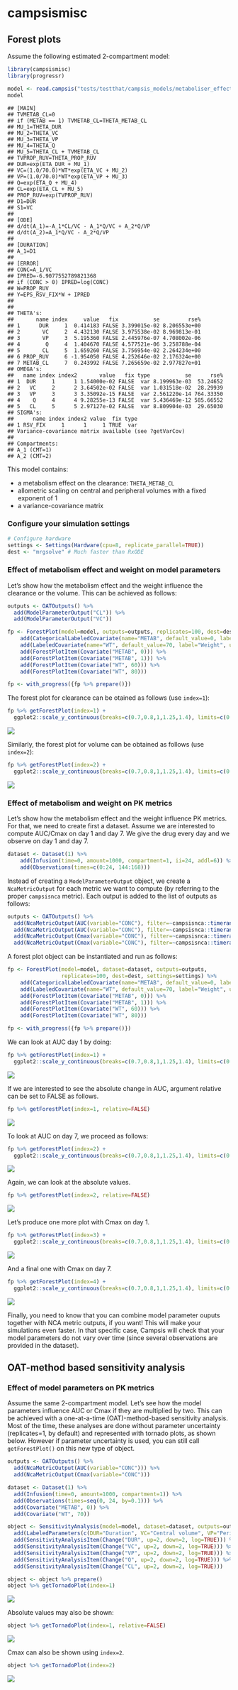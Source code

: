 
# campsismisc

## Forest plots

Assume the following estimated 2-compartment model:

``` r
library(campsismisc)
library(progressr)

model <- read.campsis("tests/testthat/campsis_models/metaboliser_effect_on_cl/")
model
```

    ## [MAIN]
    ## TVMETAB_CL=0
    ## if (METAB == 1) TVMETAB_CL=THETA_METAB_CL
    ## MU_1=THETA_DUR
    ## MU_2=THETA_VC
    ## MU_3=THETA_VP
    ## MU_4=THETA_Q
    ## MU_5=THETA_CL + TVMETAB_CL
    ## TVPROP_RUV=THETA_PROP_RUV
    ## DUR=exp(ETA_DUR + MU_1)
    ## VC=(1.0/70.0)*WT*exp(ETA_VC + MU_2)
    ## VP=(1.0/70.0)*WT*exp(ETA_VP + MU_3)
    ## Q=exp(ETA_Q + MU_4)
    ## CL=exp(ETA_CL + MU_5)
    ## PROP_RUV=exp(TVPROP_RUV)
    ## D1=DUR
    ## S1=VC
    ## 
    ## [ODE]
    ## d/dt(A_1)=-A_1*CL/VC - A_1*Q/VC + A_2*Q/VP
    ## d/dt(A_2)=A_1*Q/VC - A_2*Q/VP
    ## 
    ## [DURATION]
    ## A_1=D1
    ## 
    ## [ERROR]
    ## CONC=A_1/VC
    ## IPRED=-6.9077552789821368
    ## if (CONC > 0) IPRED=log(CONC)
    ## W=PROP_RUV
    ## Y=EPS_RSV_FIX*W + IPRED
    ## 
    ## 
    ## THETA's:
    ##       name index     value   fix           se         rse%
    ## 1      DUR     1  0.414183 FALSE 3.399015e-02 8.206553e+00
    ## 2       VC     2  4.432130 FALSE 3.975538e-02 8.969813e-01
    ## 3       VP     3  5.195360 FALSE 2.445976e-07 4.708002e-06
    ## 4        Q     4  1.404670 FALSE 4.577521e-06 3.258788e-04
    ## 5       CL     5  1.659260 FALSE 3.756954e-02 2.264234e+00
    ## 6 PROP_RUV     6 -1.954050 FALSE 4.252646e-02 2.176324e+00
    ## 7 METAB_CL     7  0.243992 FALSE 7.265659e-02 2.977827e+01
    ## OMEGA's:
    ##   name index index2       value   fix type           se      rse%
    ## 1  DUR     1      1 1.54000e-02 FALSE  var 8.199963e-03  53.24652
    ## 2   VC     2      2 3.64502e-02 FALSE  var 1.031518e-02  28.29939
    ## 3   VP     3      3 3.35092e-15 FALSE  var 2.561220e-14 764.33350
    ## 4    Q     4      4 9.28255e-13 FALSE  var 5.436469e-12 585.66552
    ## 5   CL     5      5 2.97127e-02 FALSE  var 8.809904e-03  29.65030
    ## SIGMA's:
    ##      name index index2 value  fix type
    ## 1 RSV_FIX     1      1     1 TRUE  var
    ## Variance-covariance matrix available (see ?getVarCov)
    ## 
    ## Compartments:
    ## A_1 (CMT=1)
    ## A_2 (CMT=2)

This model contains:

- a metabolism effect on the clearance: `THETA_METAB_CL`
- allometric scaling on central and peripheral volumes with a fixed
  exponent of 1
- a variance-covariance matrix

### Configure your simulation settings

``` r
# Configure hardware
settings <- Settings(Hardware(cpu=8, replicate_parallel=TRUE))
dest <- "mrgsolve" # Much faster than RxODE
```

### Effect of metabolism effect and weight on model parameters

Let’s show how the metabolism effect and the weight influence the
clearance or the volume. This can be achieved as follows:

``` r
outputs <- OATOutputs() %>%
  add(ModelParameterOutput("CL")) %>%
  add(ModelParameterOutput("VC"))

fp <- ForestPlot(model=model, outputs=outputs, replicates=100, dest=dest, settings=settings) %>%
    add(CategoricalLabeledCovariate(name="METAB", default_value=0, label="Metaboliser", categories=c(Slow=0, Fast=1))) %>%
    add(LabeledCovariate(name="WT", default_value=70, label="Weight", unit="kg")) %>%
    add(ForestPlotItem(Covariate("METAB", 0))) %>%
    add(ForestPlotItem(Covariate("METAB", 1))) %>%
    add(ForestPlotItem(Covariate("WT", 60))) %>%
    add(ForestPlotItem(Covariate("WT", 80)))

fp <- with_progress({fp %>% prepare()})
```

The forest plot for clearance can be otained as follows (use `index=1`):

``` r
fp %>% getForestPlot(index=1) +
  ggplot2::scale_y_continuous(breaks=c(0.7,0.8,1,1.25,1.4), limits=c(0.5, 1.5))
```

<img src="README_files/figure-gfm/fp_metabolism_effect_on_cl-1.png" style="display: block; margin: auto;" />

Similarly, the forest plot for volume can be obtained as follows (use
`index=2`):

``` r
fp %>% getForestPlot(index=2) +
  ggplot2::scale_y_continuous(breaks=c(0.7,0.8,1,1.25,1.4), limits=c(0.5, 1.5))
```

<img src="README_files/figure-gfm/fp_metabolism_effect_on_vc-1.png" style="display: block; margin: auto;" />

### Effect of metabolism and weight on PK metrics

Let’s show how the metabolism effect and the weight influence PK
metrics. For that, we need to create first a dataset. Assume we are
interested to compute AUC/Cmax on day 1 and day 7. We give the drug
every day and we observe on day 1 and day 7.

``` r
dataset <- Dataset(1) %>%
    add(Infusion(time=0, amount=1000, compartment=1, ii=24, addl=6)) %>%
    add(Observations(times=c(0:24, 144:168)))
```

Instead of creating a `ModelParameterOutput` object, we create a
`NcaMetricOutput` for each metric we want to compute (by referring to
the proper `campsisnca` metric). Each output is added to the list of
outputs as follows:

``` r
outputs <- OATOutputs() %>%
  add(NcaMetricOutput(AUC(variable="CONC"), filter=~campsisnca::timerange(.x, min=0, max=24))) %>%
  add(NcaMetricOutput(AUC(variable="CONC"), filter=~campsisnca::timerange(.x, min=144, max=168), suffix="Day 7")) %>%
  add(NcaMetricOutput(Cmax(variable="CONC"), filter=~campsisnca::timerange(.x, min=0, max=24))) %>%
  add(NcaMetricOutput(Cmax(variable="CONC"), filter=~campsisnca::timerange(.x, min=144, max=168), suffix="Day 7"))
```

A forest plot object can be instantiated and run as follows:

``` r
fp <- ForestPlot(model=model, dataset=dataset, outputs=outputs,
                 replicates=100, dest=dest, settings=settings) %>%
    add(CategoricalLabeledCovariate(name="METAB", default_value=0, label="Metaboliser", categories=c(Slow=0, Fast=1))) %>%
    add(LabeledCovariate(name="WT", default_value=70, label="Weight", unit="kg")) %>%
    add(ForestPlotItem(Covariate("METAB", 0))) %>%
    add(ForestPlotItem(Covariate("METAB", 1))) %>%
    add(ForestPlotItem(Covariate("WT", 60))) %>%
    add(ForestPlotItem(Covariate("WT", 80)))

fp <- with_progress({fp %>% prepare()})
```

We can look at AUC day 1 by doing:

``` r
fp %>% getForestPlot(index=1) +
  ggplot2::scale_y_continuous(breaks=c(0.7,0.8,1,1.25,1.4), limits=c(0.5, 1.5))
```

<img src="README_files/figure-gfm/fp_metabolism_effect_on_auc_d1-1.png" style="display: block; margin: auto;" />

If we are interested to see the absolute change in AUC, argument
relative can be set to FALSE as follows.

``` r
fp %>% getForestPlot(index=1, relative=FALSE)
```

<img src="README_files/figure-gfm/fp_metabolism_effect_on_auc_d1_absolute-1.png" style="display: block; margin: auto;" />

To look at AUC on day 7, we proceed as follows:

``` r
fp %>% getForestPlot(index=2) +
  ggplot2::scale_y_continuous(breaks=c(0.7,0.8,1,1.25,1.4), limits=c(0.5, 1.5))
```

<img src="README_files/figure-gfm/fp_metabolism_effect_on_auc_d7-1.png" style="display: block; margin: auto;" />

Again, we can look at the absolute values.

``` r
fp %>% getForestPlot(index=2, relative=FALSE)
```

<img src="README_files/figure-gfm/fp_metabolism_effect_on_auc_d7_absolute-1.png" style="display: block; margin: auto;" />

Let’s produce one more plot with Cmax on day 1.

``` r
fp %>% getForestPlot(index=3) +
  ggplot2::scale_y_continuous(breaks=c(0.7,0.8,1,1.25,1.4), limits=c(0.5, 1.5))
```

<img src="README_files/figure-gfm/fp_metabolism_effect_on_cmax_d1-1.png" style="display: block; margin: auto;" />

And a final one with Cmax on day 7.

``` r
fp %>% getForestPlot(index=4) +
  ggplot2::scale_y_continuous(breaks=c(0.7,0.8,1,1.25,1.4), limits=c(0.5, 1.5))
```

<img src="README_files/figure-gfm/fp_metabolism_effect_on_cmax_d7-1.png" style="display: block; margin: auto;" />

Finally, you need to know that you can combine model parameter ouputs
together with NCA metric outputs, if you want! This will make your
simulations even faster. In that specific case, Campsis will check that
your model parameters do not vary over time (since several observations
are provided in the dataset).

## OAT-method based sensitivity analysis

### Effect of model parameters on PK metrics

Assume the same 2-compartment model. Let’s see how the model parameters
influence AUC or Cmax if they are multiplied by two. This can be
achieved with a one-at-a-time (OAT)-method-based sensitivity analysis.
Most of the time, these analyses are done without parameter uncertainty
(replicates=1, by default) and represented with tornado plots, as shown
below. However if parameter uncertainty is used, you can still call
`getForestPlot()` on this new type of object.

``` r
outputs <- OATOutputs() %>%
  add(NcaMetricOutput(AUC(variable="CONC"))) %>%
  add(NcaMetricOutput(Cmax(variable="CONC")))

dataset <- Dataset(1) %>%
  add(Infusion(time=0, amount=1000, compartment=1)) %>%
  add(Observations(times=seq(0, 24, by=0.1))) %>%
  add(Covariate("METAB", 0)) %>%
  add(Covariate("WT", 70))

object <- SensitivityAnalysis(model=model, dataset=dataset, outputs=outputs) %>%
  add(LabeledParameters(c(DUR="Duration", VC="Central volume", VP="Peripheral volume", Q="Inter-compartmental\nclearance", CL="Clearance"))) %>%
  add(SensitivityAnalysisItem(Change("DUR", up=2, down=2, log=TRUE))) %>%
  add(SensitivityAnalysisItem(Change("VC", up=2, down=2, log=TRUE))) %>%
  add(SensitivityAnalysisItem(Change("VP", up=2, down=2, log=TRUE))) %>%
  add(SensitivityAnalysisItem(Change("Q", up=2, down=2, log=TRUE))) %>%
  add(SensitivityAnalysisItem(Change("CL", up=2, down=2, log=TRUE)))

object <- object %>% prepare()
object %>% getTornadoPlot(index=1)
```

<img src="README_files/figure-gfm/sensibility_analysis_auc_example-1.png" style="display: block; margin: auto;" />

Absolute values may also be shown:

``` r
object %>% getTornadoPlot(index=1, relative=FALSE)
```

<img src="README_files/figure-gfm/sensibility_analysis_auc_example_absolute-1.png" style="display: block; margin: auto;" />

Cmax can also be shown using `index=2`.

``` r
object %>% getTornadoPlot(index=2)
```

<img src="README_files/figure-gfm/sensibility_analysis_cmax_example-1.png" style="display: block; margin: auto;" />
